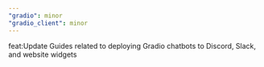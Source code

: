 ```yaml
---
"gradio": minor
"gradio_client": minor
---
```


feat:Update Guides related to deploying Gradio chatbots to Discord, Slack, and website widgets
